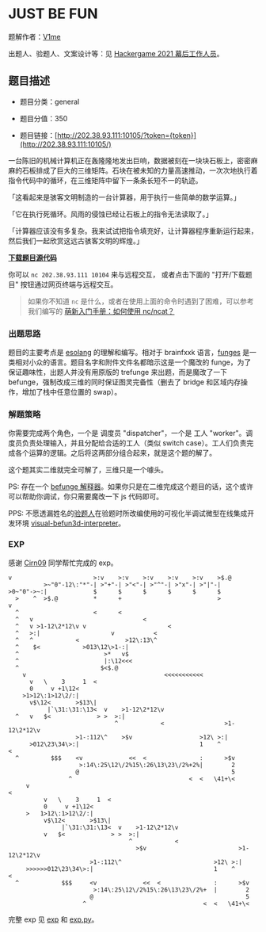 # JUST BE FUN

题解作者：[V1me](https://github.com/Roarcannotprogramming)

出题人、验题人、文案设计等：见 [Hackergame 2021 幕后工作人员](../../credits.pdf)。

## 题目描述

- 题目分类：general

- 题目分值：350

- 题目链接：[http://202.38.93.111:10105/?token={token}](http://202.38.93.111:10105/)

一台陈旧的机械计算机正在轰隆隆地发出巨响，数据被刻在一块块石板上，密密麻麻的石板排成了巨大的三维矩阵。石块在被未知的力量高速推动，一次次地执行着指令代码中的循环，在三维矩阵中留下一条条长短不一的轨迹。

「这看起来是骇客文明制造的一台计算器，用于执行一些简单的数学运算。」

「它在执行死循环。风雨的侵蚀已经让石板上的指令无法读取了。」

「计算器应该没有多复杂。我来试试把指令填充好，让计算器程序重新运行起来，然后我们一起欣赏这远古骇客文明的辉煌。」

**[下载题目源代码](src/be_fun.py)**

你可以 `nc 202.38.93.111 10104` 来与远程交互， 或者点击下面的 "打开/下载题目" 按钮通过网页终端与远程交互。

> 如果你不知道 `nc` 是什么，或者在使用上面的命令时遇到了困难，可以参考我们编写的 [萌新入门手册：如何使用 nc/ncat？](https://lug.ustc.edu.cn/planet/2019/09/how-to-use-nc/)

### 出题思路

​题目的主要考点是 [esolang](https://zh.wikipedia.org/wiki/%E6%B7%B1%E5%A5%A5%E7%9A%84%E7%BC%96%E7%A8%8B%E8%AF%AD%E8%A8%80) 的理解和编写。相对于 brainfxxk 语言，[funges](https://github.com/catseye/Funge-98/blob/master/doc/funge98.markdown) 是一类相对小众的语言。题目名字和附件文件名都暗示这是一个魔改的 funge，为了保证趣味性，出题人并没有用原版的 trefunge 来出题，而是魔改了一下 befunge，强制改成三维的同时保证图灵完备性（删去了 bridge 和区域内存操作，增加了栈中任意位置的 swap）。

### 解题策略

​你需要完成两个角色，一个是 调度员 "dispatcher"，一个是 工人 "worker"。调度员负责处理输入，并且分配给合适的工人（类似 switch case）。工人们负责完成各个运算的逻辑。之后将这两部分组合起来，就是这个题的解了。

​这个题其实二维就完全可解了，三维只是一个噱头。

​PS: 存在一个 [befunge 解释器](http://qiao.github.io/javascript-playground/visual-befunge93-interpreter/)。如果你只是在二维完成这个题目的话，这个或许可以帮助你调试，你只需要魔改一下 js 代码即可。

​PPS: 不愿透漏姓名的[验题人](https://github.com/Cirn09)在验题时所改编使用的可视化半调试微型在线集成开发环境 [visual-befun3d-interpreter](https://cirn09.github.io/visual-befun3d-interpreter/)。

### EXP

​感谢 [Cirn09](https://github.com/Cirn09) 同学帮忙完成的 exp。

```
v                       >:v    >:v    >:v    >:v    >:v    >$.@
          >~"0"-12\:"*"-| >"+"-| >"<"-| >"^"-| >"x"-| >"|"-|
>0~"0"->~:|             $      $      $      $      $      $
  >    ^  >$.@          *      +                           >              v
  ^                     <      <
  ^   v                               <
  ^   v >1-12\2*12\v v                       <
  ^   >:|                    v           <
  ^   ^            <             >12\:13\^
  ^    $<            >013\12\>1-:|
  ^                        >*   v$
  ^                        |:\12<<<
  ^                       $<$.@
    v                                       <<<<<<<<<<<
      v   \    3     1  <
      0     v +1\12<
    >1>12\:1>12\2/:|
      v$\12<       >$13\|
           |`\31:\31:\13<  v    >1-12\2*12\v
  ^   v   $<             > >  >:|
                              ^            <                 >1-12\2*12\v
                   >1-:112\^    >$v                   >12\ >:|
      >012\23\34\>:|                                  1    ^            <
  ^         $$$    <v             <<  <               :      >$v
                    >:14\:25\12\/2%15\:26\13\23\/2%+2%|        2
                   @                                           5
                 ^                                 <  <   \41+\<
     v                                                                    <
          v   \    3     1  <
          0     v +1\12<
     >   1>12\:1>12\2/:|
          v$\12<       >$13\|
               |`\31:\31:\13<  v    >1-12\2*12\v
          v   $<             > >  >:|
                                  ^            <
                                    >$v                          >1-12\2*12\v
                       >1-:112\^                          >12\ >:|
     >>>>>>012\23\34\>:|                                  1    ^            <
  ^            $$$     <v             <<  <               :      >$v
                        >:14\:25\12\/2%15\:26\13\23\/2%+  |        2
                       @                                           5
                     ^                                 <  <   \41+\<

```

完整 exp 见 [exp](./exp) 和 [exp.py](./exp.py)。
